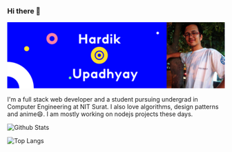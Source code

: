 ### Hi there 👋

<!--
**Simply-divine/Simply-divine** is a ✨ _special_ ✨ repository because its `README.md` (this file) appears on your GitHub profile.

Here are some ideas to get you started:

- 🔭 I’m currently working on ...
- 🌱 I’m currently learning ...
- 👯 I’m looking to collaborate on ...
- 🤔 I’m looking for help with ...
- 💬 Ask me about ...
- 📫 How to reach me: ...
- 😄 Pronouns: ...
- ⚡ Fun fact: ...
-->

[![banner](https://github.com/Simply-divine/Simply-divine/blob/main/banner.png)]()

I'm a full stack web developer and a student pursuing undergrad in Computer Engineering at NIT Surat. I also love algorithms, design patterns and anime😄. I am mostly working on nodejs projects these days.

![Github Stats](https://github-readme-stats.vercel.app/api/?username=Simply-divine&count_private=true&theme=tokyonight&showicons=true)

![Top Langs](https://github-readme-stats.vercel.app/api/top-langs/?username=Simply-divine&layout=compact)
